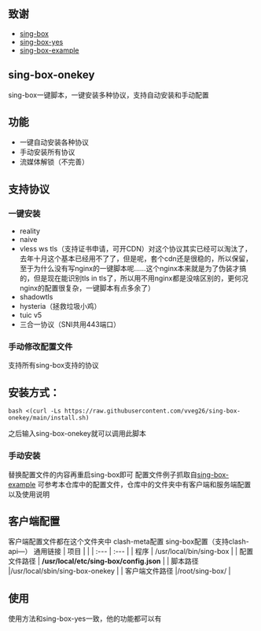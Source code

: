 ## 致谢
- [sing-box](https://github.com/SagerNet/sing-box)
- [sing-box-yes](https://github.com/FranzKafkaYu/sing-box-yes)
- [sing-box-example](https://github.com/chika0801/sing-box-examples)
  
## sing-box-onekey
sing-box一键脚本，一键安装多种协议，支持自动安装和手动配置
## 功能
- 一键自动安装各种协议
- 手动安装所有协议
- 流媒体解锁（不完善）
## 支持协议
### 一键安装
- reality
- naive
- vless ws tls（支持证书申请，可开CDN）对这个协议其实已经可以淘汰了，去年十月这个基本已经用不了了，但是呢，套个cdn还是很稳的，所以保留，至于为什么没有写nginx的一键脚本呢……这个nginx本来就是为了伪装才搞的，但是现在能识别tls in tls了，所以用不用nginx都是没啥区别的，更何况nginx的配置很复杂，一键脚本有点多余了）
- shadowtls
- hysteria（拯救垃圾小鸡）
- tuic v5
- 三合一协议（SNI共用443端口）

### 手动修改配置文件
支持所有sing-box支持的协议

## 安装方式：
```
bash <(curl -Ls https://raw.githubusercontent.com/vveg26/sing-box-onekey/main/install.sh)
```
之后输入sing-box-onekey就可以调用此脚本
### 手动安装
替换配置文件的内容再重启sing-box即可
配置文件例子抓取自[sing-box-example](https://github.com/chika0801/sing-box-examples)
可参考本仓库中的配置文件，仓库中的文件夹中有客户端和服务端配置以及使用说明
## 客户端配置
客户端配置文件都在这个文件夹中
clash-meta配置
sing-box配置（支持clash-api—）
通用链接
| 项目 | |
| :--- | :--- |
| 程序 | /usr/local/bin/sing-box |
| 配置文件路径 | **/usr/local/etc/sing-box/config.json** |
| 脚本路径 |/usr/local/sbin/sing-box-onekey |
| 客户端文件路径 |/root/sing-box/ |

## 使用
使用方法和sing-box-yes一致，他的功能都可以有

